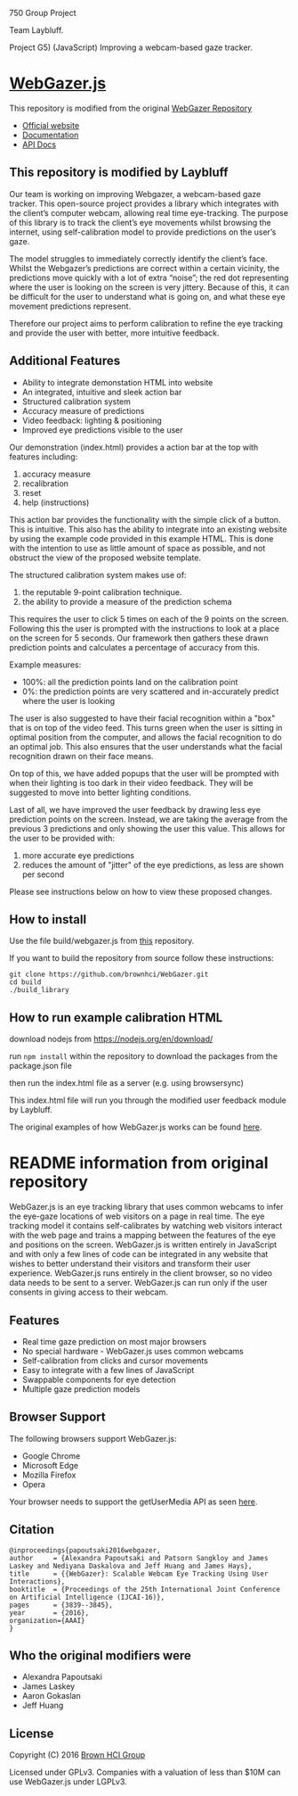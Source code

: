750 Group Project

Team Laybluff.

Project G5) (JavaScript) Improving a webcam-based gaze tracker.

# [WebGazer.js](https://webgazer.cs.brown.edu)

This repository is modified from the original [WebGazer Repository](https://github.com/brownhci/WebGazer.git)

* [Official website](https://webgazer.cs.brown.edu)
* [Documentation](https://webgazer.cs.brown.edu/documentation)
* [API Docs](https://github.com/brownhci/WebGazer/wiki/Top-Level-API)

## This repository is modified by Laybluff

Our team is working on improving Webgazer, a webcam-based gaze tracker. This open-source project provides a library which integrates with the client’s computer webcam, allowing real time eye-tracking. The purpose of this library is to track the client’s eye movements whilst browsing the internet, using self-calibration model to provide predictions on the user’s gaze.

The model struggles to immediately correctly identify the client’s face. Whilst the Webgazer’s predictions are correct within a certain vicinity, the predictions move quickly with a lot of extra “noise”; the red dot representing where the user is looking on the screen is very jittery. Because of this, it can be difficult for the user to understand what is going on, and what these eye movement predictions represent.

Therefore our project aims to perform calibration to refine the eye tracking and provide the user with better, more intuitive feedback.

## Additional Features

* Ability to integrate demonstation HTML into website
* An integrated, intuitive and sleek action bar
* Structured calibration system
* Accuracy measure of predictions
* Video feedback: lighting & positioning
* Improved eye predictions visible to the user

Our demonstration (index.html) provides a action bar at the top with features including:

1. accuracy measure
2. recalibration
3. reset
4. help (instructions)

This action bar provides the functionality with the simple click of a button. This is intuitive. This also has the ability to integrate into an existing website by using the example code provided in this example HTML. This is done with the intention to use as little amount of space as possible, and not obstruct the view of the proposed website template.

The structured calibration system makes use of:

1. the reputable 9-point calibration technique.
2. the ability to provide a measure of the prediction schema

This requires the user to click 5 times on each of the 9 points on the screen. Following this the user is prompted with the instructions to look at a place on the screen for 5 seconds. Our framework then gathers these drawn prediction points and calculates a percentage of accuracy from this.

Example measures:

- 100%: all the prediction points land on the calibration point
- 0%: the prediction points are very scattered and in-accurately predict where the user is looking

The user is also suggested to have their facial recognition within a "box" that is on top of the video feed. This turns green when the user is sitting in optimal position from the computer, and allows the facial recognition to do an optimal job. This also ensures that the user understands what the facial recognition drawn on their face means.

On top of this, we have added popups that the user will be prompted with when their lighting is too dark in their video feedback. They will be suggested to move into better lighting conditions.

Last of all, we have improved the user feedback by drawing less eye prediction points on the screen. Instead, we are taking the average from the previous 3 predictions and only showing the user this value. This allows for the user to be provided with:

1. more accurate eye predictions
2. reduces the amount of "jitter" of the eye predictions, as less are shown per second

Please see instructions below on how to view these proposed changes.

## How to install

Use the file build/webgazer.js from [this](https://github.com/abbyythompson/WebGazer) repository.

If you want to build the repository from source follow these instructions:

    git clone https://github.com/brownhci/WebGazer.git
    cd build
    ./build_library


## How to run example calibration HTML

download nodejs from https://nodejs.org/en/download/

run `npm install` within the repository to download the packages from the package.json file

then run the index.html file as a server (e.g. using browsersync)

This index.html file will run you through the modified user feedback module by Laybluff.

The original examples of how WebGazer.js works can be found [here](https://webgazer.cs.brown.edu/#examples).

# README information from original repository

WebGazer.js is an eye tracking library that uses common webcams to infer the eye-gaze locations of web visitors on a page in real time. The eye tracking model it contains self-calibrates by watching web visitors interact with the web page and trains a mapping between the features of the eye and positions on the screen. WebGazer.js is written entirely in JavaScript and with only a few lines of code can be integrated in any website that wishes to better understand their visitors and transform their user experience. WebGazer.js runs entirely in the client browser, so no video data needs to be sent to a server. WebGazer.js can run only if the user consents in giving access to their webcam.

## Features

* Real time gaze prediction on most major browsers
* No special hardware - WebGazer.js uses common webcams
* Self-calibration from clicks and cursor movements
* Easy to integrate with a few lines of JavaScript
* Swappable components for eye detection
* Multiple gaze prediction models

## Browser Support

The following browsers support WebGazer.js:

* Google Chrome
* Microsoft Edge
* Mozilla Firefox
* Opera

Your browser needs to support the getUserMedia API as seen [here](http://caniuse.com/#feat=stream).

## Citation

	@inproceedings{papoutsaki2016webgazer,
	author     = {Alexandra Papoutsaki and Patsorn Sangkloy and James Laskey and Nediyana Daskalova and Jeff Huang and James Hays},
	title      = {{WebGazer}: Scalable Webcam Eye Tracking Using User Interactions},
    booktitle  = {Proceedings of the 25th International Joint Conference on Artificial Intelligence (IJCAI-16)},
    pages      = {3839--3845},
	year       = {2016},
	organization={AAAI}
	}

## Who the original modifiers were

* Alexandra Papoutsaki
* James Laskey
* Aaron Gokaslan
* Jeff Huang

## License

Copyright (C) 2016 [Brown HCI Group](http://hci.cs.brown.edu)

Licensed under GPLv3. Companies with a valuation of less than $10M can use WebGazer.js under LGPLv3.
